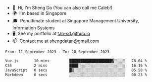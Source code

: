 <!---
tan-sd/tan-sd is a ✨ special ✨ repository because its `README.md` (this file) appears on your GitHub profile.
You can click the Preview link to take a look at your changes.
--->
- 👋  Hi, I'm Sheng Da (You can also call me Caleb!)
- 🌍  I'm based in Singapore
- 🎓  Penultimate student at Singapore Management University, Information Systems
- 🖥️  See my portfolio at [tan-sd.github.io](https://tan-sd.github.io/)
- 📫  Contact me at [shengdatan@gmail.com](mailto:shengdatan@gmail.com)

<!--START_SECTION:waka-->

```txt
From: 11 September 2023 - To: 18 September 2023

Vue.js       10 mins         ███████████████████▓░░░░░   78.04 %
CSS          2 mins          ████░░░░░░░░░░░░░░░░░░░░░   16.16 %
JavaScript   0 secs          █▒░░░░░░░░░░░░░░░░░░░░░░░   05.58 %
Markdown     0 secs          ░░░░░░░░░░░░░░░░░░░░░░░░░   00.23 %
```

<!--END_SECTION:waka-->
